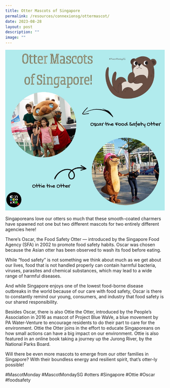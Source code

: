 ```yaml
---
title: Otter Mascots of Singapore
permalink: /resources/connexionsg/ottermascot/
date: 2023-08-28
layout: post
description: ""
image: ""
---
```

![](/images/connexionsg/2023/otter%20ig.PNG)

Singaporeans love our otters so much that these smooth-coated charmers have spawned not one but two different mascots for two entirely different agencies here!

There’s Oscar, the Food Safety Otter — introduced by the Singapore Food Agency (SFA) in 2002 to promote food safety habits. Oscar was chosen because the Asian otter has been observed to wash its food before eating.

While “food safety” is not something we think about much as we get about our lives, food that is not handled properly can contain harmful bacteria, viruses, parasites and chemical substances, which may lead to a wide range of harmful diseases.

And while Singapore enjoys one of the lowest food-borne disease outbreaks in the world because of our care with food safety, Oscar is there to constantly remind our young, consumers, and industry that food safety is our shared responsibility.

Besides Oscar, there is also Ottie the Otter, introduced by the People’s Association in 2016 as mascot of Project Blue WaVe, a blue movement by PA Water-Venture to encourage residents to do their part to care for the environment. Ottie the Otter joins in the effort to educate Singaporeans on how small actions can have a big impact on our environment. Ottie is also featured in an online book taking a journey up the Jurong River, by the National Parks Board.

Will there be even more mascots to emerge from our otter families in Singapore? With their boundless energy and resilient spirit, that’s otter-ly possible!

#MascotMonday #MascotMondaySG #otters #Singapore #Ottie #Oscar #foodsafety